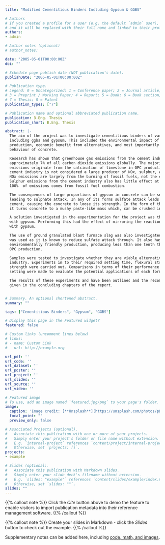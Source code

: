 ```yaml
---
title: "Modified Cementitious Binders Including Gypsum & GGBS"

# Authors
# If you created a profile for a user (e.g. the default `admin` user), write the username (folder name) here 
# and it will be replaced with their full name and linked to their profile.
authors:
- admin

# Author notes (optional)
# author_notes:

date: "2005-05-01T00:00:00Z"
doi: ""

# Schedule page publish date (NOT publication's date).
publishDate: "2005-05-01T00:00:00Z"

# Publication type.
# Legend: 0 = Uncategorized; 1 = Conference paper; 2 = Journal article;
# 3 = Preprint / Working Paper; 4 = Report; 5 = Book; 6 = Book section;
# 7 = Thesis; 8 = Patent
publication_types: ["7"]

# Publication name and optional abbreviated publication name.
publication: B.Eng. Thesis
publication_short: B.Eng. Thesis

abstract: |-
  The aim of the project was to investigate cementitious binders of various materials 
  including ggbs and gypsum. This included the environmental impact of its use and 
  production, economic benefit from alternatives, and most importantly the technical 
  behaviour of concrete. 

  Research has shown that greenhouse gas emissions from the cement industry accounts for 
  approximately 7% of all carbon dioxide emissions globally. The majority of these 
  emissions originate from the calcination of limestone in OPC production. The global 
  cement industry is not considered a large producer of NOx, sulphur, and dust pollution. 
  NOx emissions are largely from the burning of fossil fuels, not the cement industry and 
  Sulphur emissions from the cement industry also has little effect at a global level, as almost 
  100%  of emissions comes from fossil fuel combustion. 

  The consequences of large proportions of gypsum in concrete can be severe, in some cases 
  leading to sulphate attack. In any of its forms sulfate attack leads to the degradation of the 
  cement, causing the concrete to loose its strength. In the form of thaumasite sulfate attack, 
  it turns concrete to a mushy paste-like mass which, can be crushed in ones hands.  

  A solution investigated in the experimentation for the project was the replacement of OPC 
  with gypsum. Performing this had the effect of mirroring the reactions of sulfate attack 
  with gypsum. 

  The use of ground granulated blast furnace slag was also investigated in experiments. Ggbs 
  was used as it is known to reduce sulfate attack through. It also has a much more 
  environmentally friendly production, producing less than one tenth the CO2 emissions of 
  OPC production.  

  Samples were tested to investigate whether they are viable alternatives for the construction 
  industry. Experiments in to their required setting time, flexural strength and compressive 
  strength were carried out. Comparisons in terms of their performance in both strength and 
  setting were made to evaluate the potential applications of each formulation used. 

  The results of these experiments and have been outlined and the recommendations for use 
  given in the concluding chapters of the report. 


# Summary. An optional shortened abstract.
summary: ""

tags: ["Cementitious Binders", "Gypsum", "GGBS"]

# Display this page in the Featured widget?
featured: false

# Custom links (uncomment lines below)
# links:
# - name: Custom Link
#   url: http://example.org

url_pdf: ''
url_code: ''
url_dataset: ''
url_poster: ''
url_project: ''
url_slides: ''
url_source: ''
url_video: ''

# Featured image
# To use, add an image named `featured.jpg/png` to your page's folder. 
image:
  caption: 'Image credit: [**Unsplash**](https://unsplash.com/photos/pLCdAaMFLTE)'
  focal_point: ""
  preview_only: false

# Associated Projects (optional).
#   Associate this publication with one or more of your projects.
#   Simply enter your project's folder or file name without extension.
#   E.g. `internal-project` references `content/project/internal-project/index.md`.
#   Otherwise, set `projects: []`.
projects:
- example

# Slides (optional).
#   Associate this publication with Markdown slides.
#   Simply enter your slide deck's filename without extension.
#   E.g. `slides: "example"` references `content/slides/example/index.md`.
#   Otherwise, set `slides: ""`.
slides: ""
---
```


{{% callout note %}}
Click the *Cite* button above to demo the feature to enable visitors to import publication metadata into their reference management software.
{{% /callout %}}

{{% callout note %}}
Create your slides in Markdown - click the *Slides* button to check out the example.
{{% /callout %}}

Supplementary notes can be added here, including [code, math, and images](https://wowchemy.com/docs/writing-markdown-latex/).

